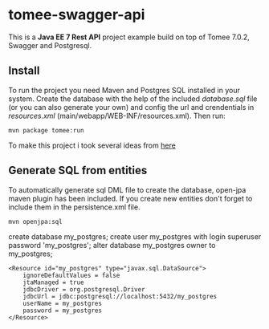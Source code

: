 # tomee-swagger-api

This is a **Java EE 7 Rest API** project example build on top of Tomee 7.0.2, Swagger and Postgresql.

## Install

To run the project you need Maven and Postgres SQL installed in your system. Create the database with the help of the included *database.sql* file (or you can also generate your own) and config the url and crendentials in *resources.xml* (main/webapp/WEB-INF/resources.xml). Then run:

```
mvn package tomee:run
```

To make this project i took several ideas from [here](https://github.com/rmannibucau/swagger-in-tomee)

## Generate SQL from entities

To automatically generate sql DML file to create the database, open-jpa maven plugin has been included. If you create new entities don't forget to include them in the persistence.xml file.

```
mvn openjpa:sql
```

create database my_postgres;
create user my_postgres with login superuser password 'my_postgres';
alter database my_postgres owner to my_postgres;

    <Resource id="my_postgres" type="javax.sql.DataSource">
		ignoreDefaultValues = false
		jtaManaged = true
		jdbcDriver = org.postgresql.Driver
		jdbcUrl = jdbc:postgresql://localhost:5432/my_postgres
		userName = my_postgres
		password = my_postgres
	</Resource>